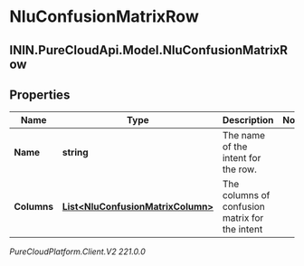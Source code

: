 # NluConfusionMatrixRow

## ININ.PureCloudApi.Model.NluConfusionMatrixRow

## Properties

|Name | Type | Description | Notes|
|------------ | ------------- | ------------- | -------------|
| **Name** | **string** | The name of the intent for the row. | |
| **Columns** | [**List&lt;NluConfusionMatrixColumn&gt;**](NluConfusionMatrixColumn) | The columns of confusion matrix for the intent | |



_PureCloudPlatform.Client.V2 221.0.0_
